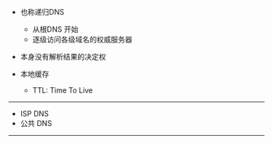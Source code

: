 * 也称递归DNS
    * 从根DNS 开始
    * 逐级访问各级域名的权威服务器

* 本身没有解析结果的决定权

* 本地缓存
    * TTL: Time To Live

---

* ISP DNS
* 公共 DNS

---
